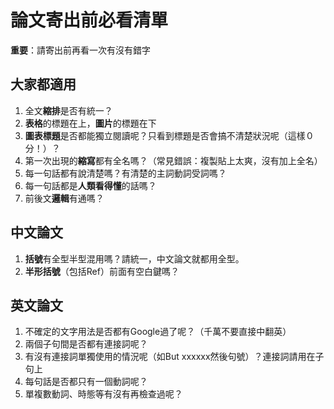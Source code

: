 # 論文寄出前必看清單
**重要**：請寄出前再看一次有沒有錯字

## 大家都適用
1. 全文**縮排**是否有統一？
2. **表格**的標題在上，**圖片**的標題在下
3. **圖表標題**是否都能獨立閱讀呢？只看到標題是否會搞不清楚狀況呢（這樣０分！）？
4. 第一次出現的**縮寫**都有全名嗎？（常見錯誤：複製貼上太爽，沒有加上全名）
5. 每一句話都有說清楚嗎？有清楚的主詞動詞受詞嗎？
6. 每一句話都是**人類看得懂**的話嗎？
7. 前後文**邏輯**有通嗎？

## 中文論文
1. **括號**有全型半型混用嗎？請統一，中文論文就都用全型。
2. **半形括號**（包括Ref）前面有空白鍵嗎？

## 英文論文
1. 不確定的文字用法是否都有Google過了呢？（千萬不要直接中翻英）
2. 兩個子句間是否都有連接詞呢？
3. 有沒有連接詞單獨使用的情況呢（如But xxxxxx然後句號）？連接詞請用在子句上
4. 每句話是否都只有一個動詞呢？
5. 單複數動詞、時態等有沒有再檢查過呢？

